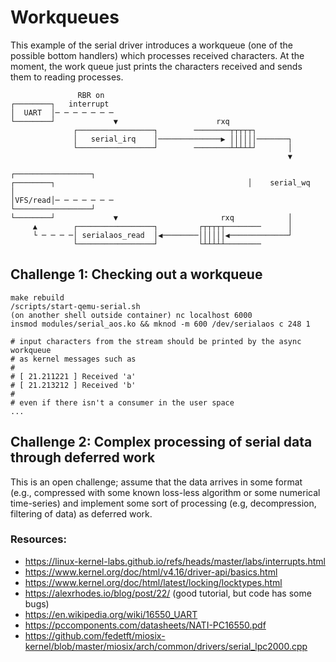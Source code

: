 # Workqueues

This example of the serial driver introduces a workqueue (one of the possible
bottom handlers) which processes received characters. At the moment, the work
queue just prints the characters received and sends them to reading processes.

```
               RBR on                                                   
┌────────┐   interrupt                                                  
│  UART  │─ ─ ─ ─ ─ ─ ─                                                 
└────────┘             ▼                      rxq                       
              ┌─────────────────┐        ────────┬┬┬┬┬┐                 
              │   serial_irq    │──────────────▶ ││││││───────┐         
              └─────────────────┘        ────────┴┴┴┴┴┘       │         
                                                              ▼         
                                                     ┌─────────────────┐
┌────────┐                                           │    serial_wq    │
│VFS/read│─ ─ ─ ─ ─ ─ ─                              └─────────────────┘
└────────┘             ▼                       rxq            │         
     ▲        ┌─────────────────┐         ┌┬┬┬┬┬────────      │         
     └ ─ ─ ─ ─│ serialaos_read  │◀────────││││││◀─────────────┘         
              └─────────────────┘         └┴┴┴┴┴────────
```


## Challenge 1: Checking out a workqueue

```
make rebuild
/scripts/start-qemu-serial.sh
(on another shell outside container) nc localhost 6000
insmod modules/serial_aos.ko && mknod -m 600 /dev/serialaos c 248 1

# input characters from the stream should be printed by the async workqueue
# as kernel messages such as
#
# [ 21.211221 ] Received 'a'
# [ 21.213212 ] Received 'b'
#
# even if there isn't a consumer in the user space
...

```

## Challenge 2: Complex processing of serial data through deferred work

This is an open challenge; assume that the data arrives in some format (e.g.,
compressed with some known loss-less algorithm or some numerical time-series)
and implement some sort of processing (e.g, decompression, filtering of data) as
deferred work.

### Resources:

- https://linux-kernel-labs.github.io/refs/heads/master/labs/interrupts.html
- https://www.kernel.org/doc/html/v4.16/driver-api/basics.html
- https://www.kernel.org/doc/html/latest/locking/locktypes.html
- https://alexrhodes.io/blog/post/22/ (good tutorial, but code has some bugs)
- https://en.wikipedia.org/wiki/16550_UART
- https://pccomponents.com/datasheets/NATI-PC16550.pdf
- https://github.com/fedetft/miosix-kernel/blob/master/miosix/arch/common/drivers/serial_lpc2000.cpp
